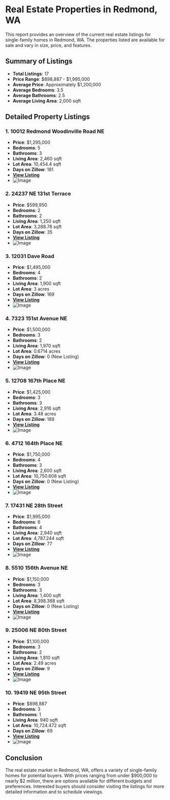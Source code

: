 # Real Estate Properties in Redmond, WA

This report provides an overview of the current real estate listings for single-family homes in Redmond, WA. The properties listed are available for sale and vary in size, price, and features.

## Summary of Listings

- **Total Listings**: 17
- **Price Range**: $898,887 - $1,995,000
- **Average Price**: Approximately $1,200,000
- **Average Bedrooms**: 3.5
- **Average Bathrooms**: 2.5
- **Average Living Area**: 2,000 sqft

## Detailed Property Listings

### 1. 10012 Redmond Woodinville Road NE
- **Price**: $1,295,000
- **Bedrooms**: 5
- **Bathrooms**: 3
- **Living Area**: 2,460 sqft
- **Lot Area**: 10,454.4 sqft
- **Days on Zillow**: 181
- **[View Listing](https://www.zillow.com/homedetails/10012-Redmond-Woodinville-Rd-NE-Redmond-WA-98052/48878776_zpid/)**
- ![Image](https://photos.zillowstatic.com/fp/77a779c2a899cd78353499bb4bf9fdc1-p_e.jpg)

### 2. 24237 NE 131st Terrace
- **Price**: $599,950
- **Bedrooms**: 2
- **Bathrooms**: 2
- **Living Area**: 1,250 sqft
- **Lot Area**: 3,288.78 sqft
- **Days on Zillow**: 35
- **[View Listing](https://www.zillow.com/homedetails/24237-NE-131st-Ter-Redmond-WA-98053/80111450_zpid/)**
- ![Image](https://photos.zillowstatic.com/fp/38042c7547635144883926ce1225be7b-p_e.jpg)

### 3. 12031 Dave Road
- **Price**: $1,495,000
- **Bedrooms**: 4
- **Bathrooms**: 2
- **Living Area**: 1,900 sqft
- **Lot Area**: 3 acres
- **Days on Zillow**: 169
- **[View Listing](https://www.zillow.com/homedetails/12031-Dave-Rd-Redmond-WA-98052/2111482095_zpid/)**
- ![Image](https://photos.zillowstatic.com/fp/3b30ecb3ed72c5d3dd1d8804884d67f5-p_e.jpg)

### 4. 7323 151st Avenue NE
- **Price**: $1,500,000
- **Bedrooms**: 3
- **Bathrooms**: 2
- **Living Area**: 1,970 sqft
- **Lot Area**: 0.6714 acres
- **Days on Zillow**: 0 (New Listing)
- **[View Listing](https://www.zillow.com/homedetails/7323-151st-Ave-NE-Redmond-WA-98052/48995674_zpid/)**
- ![Image](https://photos.zillowstatic.com/fp/1e9b6ad0486dd4d12597cd09ccd1f852-p_e.jpg)

### 5. 12708 167th Place NE
- **Price**: $1,425,000
- **Bedrooms**: 3
- **Bathrooms**: 3
- **Living Area**: 2,916 sqft
- **Lot Area**: 3.48 acres
- **Days on Zillow**: 189
- **[View Listing](https://www.zillow.com/homedetails/12708-167th-Pl-NE-Redmond-WA-98052/48807701_zpid/)**
- ![Image](https://photos.zillowstatic.com/fp/ddf8d9ecbbab2738b2f1fafb4372cd51-p_e.jpg)

### 6. 4712 164th Place NE
- **Price**: $1,750,000
- **Bedrooms**: 4
- **Bathrooms**: 3
- **Living Area**: 2,600 sqft
- **Lot Area**: 10,750.608 sqft
- **Days on Zillow**: 0 (New Listing)
- **[View Listing](https://www.zillow.com/homedetails/4712-164th-Pl-NE-Redmond-WA-98052/48844016_zpid/)**
- ![Image](https://photos.zillowstatic.com/fp/6678f88b233142bb760f474ad42584d3-p_e.jpg)

### 7. 17431 NE 28th Street
- **Price**: $1,995,000
- **Bedrooms**: 6
- **Bathrooms**: 4
- **Living Area**: 2,940 sqft
- **Lot Area**: 4,787.244 sqft
- **Days on Zillow**: 77
- **[View Listing](https://www.zillow.com/homedetails/17431-NE-28th-St-Redmond-WA-98052/48739731_zpid/)**
- ![Image](https://photos.zillowstatic.com/fp/9834c1653fd24896c954eb05c45cb6ce-p_e.jpg)

### 8. 5510 156th Avenue NE
- **Price**: $1,150,000
- **Bedrooms**: 3
- **Bathrooms**: 3
- **Living Area**: 1,400 sqft
- **Lot Area**: 8,398.368 sqft
- **Days on Zillow**: 0 (New Listing)
- **[View Listing](https://www.zillow.com/homedetails/5510-156th-Ave-NE-Redmond-WA-98052/48762574_zpid/)**
- ![Image](https://photos.zillowstatic.com/fp/1df6d390af32d3a4f096c1a635a8fb71-p_e.jpg)

### 9. 25006 NE 80th Street
- **Price**: $1,100,000
- **Bedrooms**: 3
- **Bathrooms**: 2
- **Living Area**: 1,810 sqft
- **Lot Area**: 2.49 acres
- **Days on Zillow**: 9
- **[View Listing](https://www.zillow.com/homedetails/25006-NE-80th-St-Redmond-WA-98053/48660319_zpid/)**
- ![Image](https://photos.zillowstatic.com/fp/f510bac61f4df8157f1b51d240929418-p_e.jpg)

### 10. 19419 NE 95th Street
- **Price**: $898,887
- **Bedrooms**: 3
- **Bathrooms**: 1
- **Living Area**: 940 sqft
- **Lot Area**: 10,724.472 sqft
- **Days on Zillow**: 69
- **[View Listing](https://www.zillow.com/homedetails/19419-NE-95th-St-Redmond-WA-98053/48681019_zpid/)**
- ![Image](https://photos.zillowstatic.com/fp/dc69373c88dd70357d2376ba916346e5-p_e.jpg)

## Conclusion

The real estate market in Redmond, WA, offers a variety of single-family homes for potential buyers. With prices ranging from under $900,000 to nearly $2 million, there are options available for different budgets and preferences. Interested buyers should consider visiting the listings for more detailed information and to schedule viewings.

